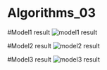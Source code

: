 # Algorithms_03

#Model1 result
![model1 result](https://user-images.githubusercontent.com/76692609/173187504-402deed9-c0a4-4179-98de-1b0866c0f3c4.png)

#Model2 result
![model2 result](https://user-images.githubusercontent.com/76692609/173187506-6026cc9f-c07e-4d1a-9399-5579e198f38a.png)

#Model3 result
![model3 result](https://user-images.githubusercontent.com/76692609/173187509-5831b788-db1b-488e-ae84-1cb20ee90ee9.png)
